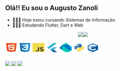 ## Olá!! Eu sou o Augusto Zanoli

- 👩🏾‍🎓 Hoje estou cursando Sistemas de Informação
- 👩🏾‍💻 Estudando Flutter, Dart e Web

<div style="display: flex; justify-content: center;">
  <a href="https://github.com/AugustoZanoli">
    <img height="180em" src="https://github-readme-stats.vercel.app/api?username=AugustoZanoli&show_icons=true&theme=dracula&include_all_commits=true&count_private=true"/>
  </a>
  <a href="https://github.com/AugustoZanoli">
    <img height="180em" src="https://github-readme-stats.vercel.app/api/top-langs/?username=AugustoZanoli&layout=compact&langs_count=7&theme=dracula"/>
  </a>
</div>

<div style="display: inline_block"><br>
  <img align="center" alt="HTML5" height="30" width="40" src="https://raw.githubusercontent.com/devicons/devicon/master/icons/html5/html5-original.svg">
  <img align="center" alt="CSS3" height="30" width="40" src="https://raw.githubusercontent.com/devicons/devicon/master/icons/css3/css3-original.svg">
  <img align="center" alt="JavaScript" height="30" width="40" src="https://raw.githubusercontent.com/devicons/devicon/master/icons/javascript/javascript-original.svg">
  <img align="center" alt="Flutter" height="30" width="40" src="https://raw.githubusercontent.com/devicons/devicon/master/icons/flutter/flutter-original.svg">
  <img align="center" alt="Dart" height="30" width="40" src="https://raw.githubusercontent.com/devicons/devicon/master/icons/dart/dart-original.svg">
  <img align="center" alt="Python" height="30" width="40" src="https://raw.githubusercontent.com/devicons/devicon/master/icons/python/python-original.svg">
  <img align="center" alt="C" height="30" width="40" src="https://raw.githubusercontent.com/devicons/devicon/master/icons/c/c-original.svg">
</div>

##

<div> 
  <a href="https://www.instagram.com/zanoli08/" target="_blank"><img src="https://img.shields.io/badge/-Instagram-%23E4405F?style=for-the-badge&logo=instagram&logoColor=white" target="_blank"></a>
  <a href="mailto:zancamar9@gmail.com"><img src="https://img.shields.io/badge/Gmail-D14836?style=for-the-badge&logo=gmail&logoColor=white"></a>
  <a href="https://www.linkedin.com/in/augusto-de-camargos-zanoli-9728b12a6/"><img src="https://img.shields.io/badge/Linkedin-D14836?style=for-the-badge&logo=linkedin&logoColor=white&backgroundColor=blue"></a>
</div>

